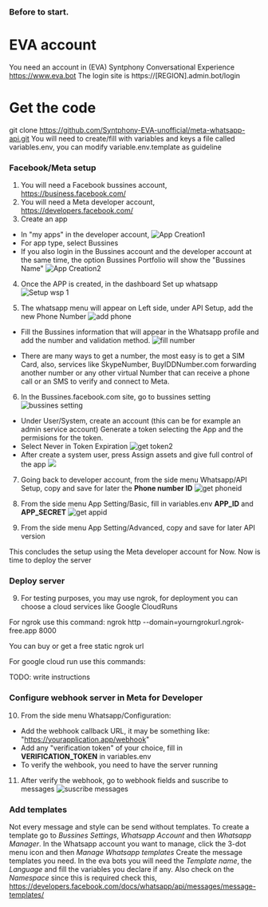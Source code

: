 ### Before to start.

# EVA account
You need an account in (EVA) Syntphony Conversational Experience https://www.eva.bot
The login site is https://[REGION].admin.bot/login

# Get the code
git clone https://github.com/Syntphony-EVA-unofficial/meta-whatsapp-api.git
You will need to create/fill with variables and keys a file called variables.env, you can modify variable.env.template as guideline

### Facebook/Meta setup 
1. You will need a Facebook bussines account, https://business.facebook.com/
2. You will need a Meta developer account, https://developers.facebook.com/
3. Create an app
 * In "my apps" in the developer account, 
    ![App Creation1](/tutorial%20pictures/create%20app1.png) 
* For app type, select Bussines
* If you also login in the Bussines account and the developer account at the same time, the option Bussines Portfolio will show the "Bussines Name" ![App Creation2](/tutorial%20pictures/create%20app2.png)
    
4. Once the APP is created, in the dashboard Set up whatsapp ![Setup wsp 1](/tutorial%20pictures/setup%20wsp%201.png)

5. The whatsapp menu will appear on Left side, under API Setup, add the new Phone Number
![add phone](/tutorial%20pictures/add%20phone%20number%201.png)

* Fill the Bussines information that will appear in the Whatsapp profile and add the number and validation method. 
![fill number](/tutorial%20pictures/add%20phone%20number%202.png)

* There are many ways to get a number, the most easy is to get a SIM Card, also, services like SkypeNumber, BuyIDDNumber.com forwarding another number or any other virtual Number that can receive a phone call or an SMS to verify and connect to Meta.

6. In the Bussines.facebook.com site, go to bussines setting ![bussines setting](/tutorial%20pictures/get%20token1.png)
* Under User/System, create an account (this can be for example an admin service account) 
Generate a token selecting the App and the permisions for the token. 
* Select Never in Token Expiration ![get token2](/tutorial%20pictures/generate%20token4.png)
* After create a system user, press Assign assets and give full control of the app
![](/tutorial%20pictures/add%20asset.png)

7. Going back to developer account, from the side menu Whatsapp/API Setup, copy and save for later the **Phone number ID** ![get phoneid](/tutorial%20pictures/numberid2.png)

8. From the side menu App Setting/Basic, fill in variables.env **APP_ID** and **APP_SECRET** ![get appid](/tutorial%20pictures/app%20secret.png)

8. From the side menu App Setting/Advanced, copy and save for later API version

This concludes the setup using the Meta developer account for Now. Now is time to deploy the server

### Deploy server

9. For testing purposes, you may use ngrok, for deployment you can choose a cloud services like Google CloudRuns

For ngrok use this command:
ngrok http --domain=yourngrokurl.ngrok-free.app 8000

You can buy or get a free static ngrok url

For google cloud run use this commands:

TODO: write instructions

### Configure webhook server in Meta for Developer

10. From the side menu Whatsapp/Configuration:
* Add the webhook callback URL, it may be something like: "https://yourapplication.app/webhook"
* Add any "verification token" of your choice, fill in **VERIFICATION_TOKEN** in variables.env
* To verify the wehbook, you need to have the server running

11. After verify the webhook, go to webhook fields and suscribe to messages
![suscribe messages](/tutorial%20pictures/suscribe%20messages.png)

### Add templates

Not every message and style can be send without templates.
To create a template go to *Bussines Settings*, *Whatsapp Account* and then *Whatsapp Manager*.
In the Whatsapp account you want to manage, click the 3-dot menu icon and then *Manage Whatsapp templates*
Create the message templates you need. 
In the eva bots you will need the *Template name*, the *Language* and fill the variables you declare if any.
Also check on the *Namespace* since this is required
check this, https://developers.facebook.com/docs/whatsapp/api/messages/message-templates/






